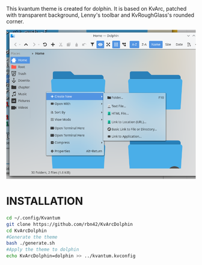 This kvantum theme is created for dolphin. It is based on KvArc, patched with transparent background, Lenny's toolbar and KvRoughGlass's rounded corner.

![](screenshot.png)

# INSTALLATION

```sh
cd ~/.config/Kvantum
git clone https://github.com/rbn42/KvArcDolphin
cd KvArcDolphin
#Generate the theme
bash ./generate.sh
#Apply the theme to dolphin
echo KvArcDolphin=dolphin >> ../kvantum.kvconfig
```
